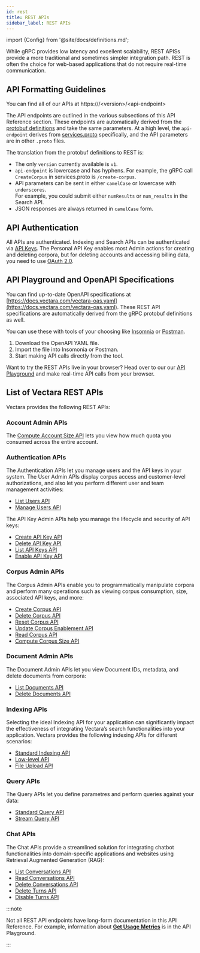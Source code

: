 ```yaml
---
id: rest
title: REST APIs
sidebar_label: REST APIs
---
```


import {Config} from '@site/docs/definitions.md';

While gRPC provides low latency and excellent scalability, REST APISs provide 
a more traditional and sometimes simpler integration path. REST is often the 
choice for web-based applications that do not require real-time communication.

## API Formatting Guidelines
You can find all of our APIs at https://<Config v="domains.rest.admin"/>/&lt;version&gt;/&lt;api-endpoint&gt;

The API endpoints are outlined in the various subsections of this API Reference
section. These endpoints are automatically derived from the [protobuf definitions](https://github.com/vectara/protos)
and take the same parameters. At a high level, the `api-endpoint` derives from
[services.proto](https://github.com/vectara/protos/blob/main/services.proto)
specifically, and the API parameters are in other `.proto` files. 

The translation from the protobuf definitions to REST is:
- The only `version` currently available is `v1`.
- `api-endpoint` is lowercase and has hyphens. For example, the gRPC 
  call `CreateCorpus` in services.proto is `/create-corpus`.
- API parameters can be sent in either `camelCase` or lowercase with `underscores`.  
  For example, you could submit either `numResults` or `num_results` in the Search API.
- JSON responses are always returned in `camelCase` form.

## API Authentication
All <Config v="names.product"/> APIs are authenticated. Indexing and Search
APIs can be authenticated via [API Keys](/docs/learn/authentication/api-key-management).
The Personal API Key enables most Admin actions for creating and deleting 
corpora, but for deleting accounts and accessing billing data, you need to use
[OAuth 2.0](/docs/learn/authentication/oauth-2).

## API Playground and OpenAPI Specifications
You can find up-to-date OpenAPI specifications at
[https://docs.vectara.com/vectara-oas.yaml](https://docs.vectara.com/vectara-oas.yaml).
These REST API specifications are automatically derived from the gRPC protobuf 
definitions as well.

You can use these with tools of your choosing like [Insomnia](https://insomnia.rest/)
or [Postman](https://www.postman.com/).

1. Download the OpenAPI YAML file.
2. Import the file into Insomonia or Postman.
3. Start making API calls directly from the tool.

Want to try the REST APIs live in your browser? Head over to our
our [API Playground](/docs/rest-api/vectara-rest-api) and make
real-time API calls from your browser.


## List of Vectara REST APIs

Vectara provides the following REST APIs:

### Account Admin APIs

The [Compute Account Size API](/docs/api-reference/admin-apis/compute-account-size) lets you view how much quota you consumed across 
the entire account.

### Authentication APIs

The Authentication APIs let you manage users and the API keys in your system. 
The User Admin APIs display corpus access and customer-level authorizations, 
and also let you perform different user and team management activities:

* [List Users API](/docs/api-reference/admin-apis/manage-users/list-users)
* [Manage Users API](/docs/api-reference/admin-apis/manage-users/manage-user)

The API Key Admin APIs help you manage the lifecycle and security of API keys:

* [Create API Key API](/docs/api-reference/api-keys/create-api-key)
* [Delete API Key API](/docs/api-reference/api-keys/delete-api-key)
* [List API Keys API](/docs/api-reference/api-keys/list-api-keys)
* [Enable API Key API](/docs/api-reference/api-keys/enable-api-key)

### Corpus Admin APIs

The Corpus Admin APIs enable you to programmatically manipulate corpora and 
perform many operations such as viewing corpus consumption, size, associated 
API keys, and more:

* [Create Corpus API](/docs/api-reference/admin-apis/create-corpus)
* [Delete Corpus API](/docs/api-reference/admin-apis/delete-corpus)
* [Reset Corpus API](/docs/api-reference/admin-apis/reset-corpus)
* [Update Corpus Enablement API](/docs/api-reference/admin-apis/corpus/update-corpus-enablement)
* [Read Corpus API](/docs/api-reference/admin-apis/corpus/read-corpus)
* [Compute Corpus Size API](/docs/api-reference/admin-apis/corpus/compute-corpus-size)

### Document Admin APIs

The Document Admin APIs let you view Document IDs, metadata, and delete 
documents from corpora:

* [List Documents API](/docs/api-reference/admin-apis/corpus/list-documents)
* [Delete Documents API](/docs/api-reference/indexing-apis/deleting-documents)

### Indexing APIs

Selecting the ideal Indexing API for your application can significantly impact 
the effectiveness of integrating Vectara’s search functionalities into your 
application. Vectara provides the following indexing APIs for different 
scenarios:

* [Standard Indexing API](/docs/api-reference/indexing-apis/indexing)
* [Low-level API](/docs/api-reference/indexing-apis/core_indexing)
* [File Upload API](/docs/api-reference/indexing-apis/file-upload/file-upload)

### Query APIs

The Query APIs let you define parametres and perform queries against your data:

* [Standard Query API](/docs/api-reference/search-apis/search)
* [Stream Query API](/docs/api-reference/search-apis/search)

### Chat APIs

The Chat APIs provide a streamlined solution for integrating chatbot 
functionalities into domain-specific applications and websites using 
Retrieval Augmented Generation (RAG):

* [List Conversations API](/docs/api-reference/chat-apis/list-conversations)
* [Read Conversations API](/docs/api-reference/chat-apis/read-conversations)
* [Delete Conversations API](/docs/api-reference/chat-apis/delete-conversations)
* [Delete Turns API](/docs/api-reference/chat-apis/delete-turns)
* [Disable Turns API](/docs/api-reference/chat-apis/disable-turns)

:::note

Not all REST API endpoints have long-form documentation in this API Reference. 
For example, information about [**Get Usage Metrics**](/docs/rest-api/get-usage-metrics) is in the 
API Playground.

:::
